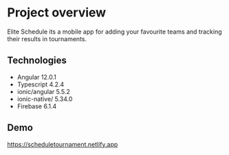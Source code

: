 # Project overview

Elite Schedule its a mobile app for adding your favourite teams and tracking their results in tournaments.

## Technologies
- Angular 12.0.1
- Typescript 4.2.4
- ionic/angular 5.5.2
- ionic-native/ 5.34.0
- Firebase 6.1.4

## Demo

https://scheduletournament.netlify.app
